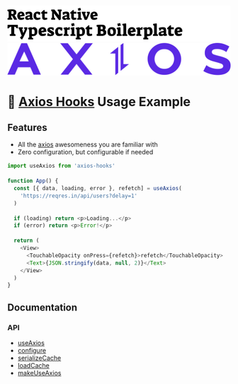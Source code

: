 <img alt="React Native Typescript Boilerplate" src="../assets/logo.png" width="1050"/>
<img alt="React Native Typescript Boilerplate" src="../assets/axios.png" />

# 🍾 [Axios Hooks](https://github.com/simoneb/axios-hooks) Usage Example

## Features

- All the [axios](https://github.com/axios/axios) awesomeness you are familiar with
- Zero configuration, but configurable if needed

```js
import useAxios from 'axios-hooks'

function App() {
  const [{ data, loading, error }, refetch] = useAxios(
    'https://reqres.in/api/users?delay=1'
  )

  if (loading) return <p>Loading...</p>
  if (error) return <p>Error!</p>

  return (
    <View>
      <TouchableOpacity onPress={refetch}>refetch</TouchableOpacity>
      <Text>{JSON.stringify(data, null, 2)}</Text>
    </View>
  )
}
```

## Documentation

### API

- [useAxios](#useaxiosurlconfig-options)
- [configure](#configure-cache-axios-defaultoptions-)
- [serializeCache](#serializeCache)
- [loadCache](#loadcachecache)
- [makeUseAxios](#makeuseaxios-cache-axios-defaultoptions-)
